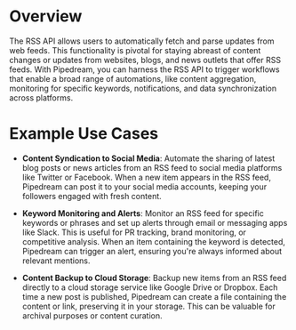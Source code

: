 # Overview

The RSS API allows users to automatically fetch and parse updates from web feeds. This functionality is pivotal for staying abreast of content changes or updates from websites, blogs, and news outlets that offer RSS feeds. With Pipedream, you can harness the RSS API to trigger workflows that enable a broad range of automations, like content aggregation, monitoring for specific keywords, notifications, and data synchronization across platforms.

# Example Use Cases

- **Content Syndication to Social Media**: Automate the sharing of latest blog posts or news articles from an RSS feed to social media platforms like Twitter or Facebook. When a new item appears in the RSS feed, Pipedream can post it to your social media accounts, keeping your followers engaged with fresh content.

- **Keyword Monitoring and Alerts**: Monitor an RSS feed for specific keywords or phrases and set up alerts through email or messaging apps like Slack. This is useful for PR tracking, brand monitoring, or competitive analysis. When an item containing the keyword is detected, Pipedream can trigger an alert, ensuring you're always informed about relevant mentions.

- **Content Backup to Cloud Storage**: Backup new items from an RSS feed directly to a cloud storage service like Google Drive or Dropbox. Each time a new post is published, Pipedream can create a file containing the content or link, preserving it in your storage. This can be valuable for archival purposes or content curation.
